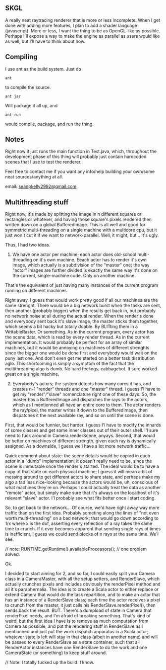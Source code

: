 SKGL
----

A really neat raytracing renderer that is more or less incomplete. When I get
done with adding more features, I plan to add a shader language (javascript). 
More or less, I want the thing to be as OpenGL-like as possible. Perhaps I'll 
expose a way to make the engine as parallel as users would like as well, but
I'll have to think about how.


Compiling
---------

I use ant as the build system.
Just do

    ant

to compile the source.

    ant jar

Will package it all up, and

    ant run

would compile, package, and run the thing.


Notes
-----
Right now it just runs the main function in Test.java, which, throughout the
development phase of this thing will probably just contain hardcoded scenes
that I use to test the renderer.

Feel free to contact me if you want any info/help building your own/some neat
sources/anything at all.

email: seanpkelly2992@gmail.com

Multithreading stuff
--------------------

Right now, it's made by splitting the image in n different squares or rectangles or whatever, and having those square's pixels rendered then written down on a global BufferedImage. This is all well and good for symmetric multi-threading on a single machine with a multicore cpu, but it just won't cut it if we want to network-parallel. Well, it might, but... It's ugly. 

Thus, I had two ideas. 

1) We have one actor per machine; each actor does old-school multi-threading on it's own machine. Eeach actor has to render it's own image, which actually is a subdivision of the "master" one; the way "actor" images are further divided is exactly the same way it's done on the current, single-machine code. Only on another machine. 

That's the equivalent of just having many instances of the current program running on different machines. 

Right away, I guess that would work pretty good if all our machines are the same strenght. There would be a big network burst when the tasks are sent, then another (probably bigger) when the results get back in, but probably no network noise at all during the actual render. When the render's done and everybody sent back it's slave image, the master sticks them together, which seems a bit hacky but totally doable. By BLITting them in a WritableRaster. Or something. As in the current program, every actor has the scene data, which is read by every render thread. As in the current implementation. It would probably be perfect for an array of similar machines, but it would be annoying on machines of different strenghts since the bigger one would be done first and everybody would wait on the puny last one. And don't even get me started on a better task distribution aglo. This shortcoming is simply a symptom of the fact that the multithreading algo is dumb. No hard feelings, cabbagebot. It sure worked great on a single machine. 


2) Everybody's actors; the system detects how many cores it has, and creates n-1 "render" threads and one "master" thread. I guess I'l have to get my "render"/"slave" nomenclature right one of these days. So, the master has a BufferedImage and dispatches the rays to the actors, which as I mentionned all have an entire core to them. The actor renders the ray/pixel, the master writes it down to the BufferedImage, then dispatches it the next available ray, and so on until the scene is done.

First, that would be funnier, but harder. I guess I'l have to modify the innards of some classes and get some inner classes out of their outer shell. I'l sure need to fuck around in Camera.renderScene, anyays. Second, that would be better on machines of different strength, given each ray is dynamically assigned. As a downside, I guess we'l have a lot more network traffic... 

Quick comment about state: the scene details would be copied in each actor in a "dumb" implementation; it doesn't really need to be, since the scene is immutable once the render's started. The ideal would be to have a copy of that state on each physical machine; I guess it will mean a bit of messing around to get different actors to share state, and perhaps make my algo a tad less nice-looking because the actors would be, uh, conscious of what machines they're on. Perhaps I could actually treat the data as another "remote" actor, but simply make sure that it's always on the localhost of it's relevant "slave" actor. I'l probably see what fits better once I start coding. 

So, to get back to the network... Of course, we'd have right away way more traffic than on the first idea. Probably someting along the lines of "not even worth multi-threading" on a bad network; that would go down according to 1/x where x is the dof, asserting every reflection of a ray takes the same time to crunch. If it ever becomes apparent that sending single rays at times is inefficient, I guess we could send blocks of n rays at the same time. We'l see. 

// note: RUNTIME.getRuntime().availableProcessors();
// one problem solved.

Ok. 

I decided to start aiming for 2, and so far, I could easily split your Camera class in a CameraMaster, with all the setup setters, and RenderSlave, which actually crunches pixels and includes obviously the renderPixel method and all it's paraphernalia. The idea is to create a Scala actor to either replace or extend Camera that would do the task repartition, and to make an actor that has an instance of a RenderSlave class; each time the actor receives a pixel to crunch from the master, it just calls his RenderSlave.renderPixel(), then sends back the result. BUT. There's a dumpload of state in Camera that renderPixel needs, and I'm afraid of breaking something. That's kind of weird, but the first idea I have is to remove as much computation from Camera as possible, and put the rendering stuff in RenderSlave as I mentionned and just put the work dispatch apparatus in a Scala actor; whatever state is left will stay in that class (albeit in another name) and will be passed to every RenderSlave as a state container, such that all RenderActor instances have one RenderSlave to do the work and one CameraState (or something) to keep stuff around. 

// Note: I totally fucked up the build. I know. 
